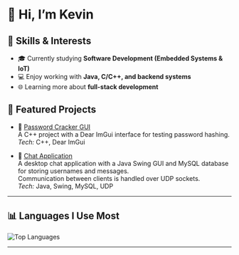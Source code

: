 # 👋 Hi, I’m Kevin

## 🔧 Skills & Interests  

- 🎓 Currently studying **Software Development (Embedded Systems & IoT)**  
- 💻 Enjoy working with **Java, C/C++, and backend systems**  
- 🌐 Learning more about **full-stack development**  

## 📌 Featured Projects  

- 🔑 [Password Cracker GUI](https://github.com/Keffii/password_cracker_dearimgui)  
   A C++ project with a Dear ImGui interface for testing password hashing.  
   *Tech:* C++, Dear ImGui  

- 📡 [Chat Application](https://github.com/Keffii/chat-application-mysql-udp)  
   A desktop chat application with a Java Swing GUI and MySQL database for storing usernames and messages.  
   Communication between clients is handled over UDP sockets.  
   *Tech:* Java, Swing, MySQL, UDP  


---

## 📊 Languages I Use Most  
![Top Languages](https://github-readme-stats.vercel.app/api/top-langs/?username=Keffii&layout=compact&theme=tokyonight)

---

<!--
**Keffii/Keffii** is a ✨ _special_ ✨ repository because its `README.md` (this file) appears on your GitHub profile.

Here are some ideas to get you started:

- 🔭 I’m currently working on ...
- 🌱 I’m currently learning ...
- 👯 I’m looking to collaborate on ...
- 🤔 I’m looking for help with ...
- 💬 Ask me about ...
- 📫 How to reach me: ...
- 😄 Pronouns: ...
- ⚡ Fun fact: ...
-->
